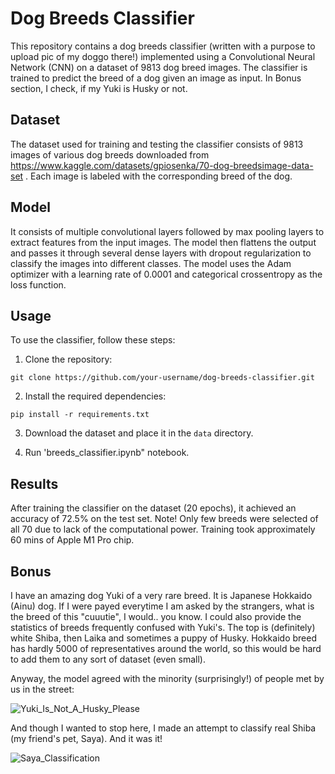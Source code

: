# Dog Breeds Classifier

This repository contains a dog breeds classifier (written with a purpose to upload pic of my doggo there!) implemented using a Convolutional Neural Network (CNN) on a dataset of 9813 dog breed images. The classifier is trained to predict the breed of a dog given an image as input. In Bonus section, I check, if my Yuki is Husky or not. 

## Dataset

The dataset used for training and testing the classifier consists of 9813 images of various dog breeds downloaded from https://www.kaggle.com/datasets/gpiosenka/70-dog-breedsimage-data-set . Each image is labeled with the corresponding breed of the dog.

## Model

It consists of multiple convolutional layers followed by max pooling layers to extract features from the input images. The model then flattens the output and passes it through several dense layers with dropout regularization to classify the images into different classes. The model uses the Adam optimizer with a learning rate of 0.0001 and categorical crossentropy as the loss function.

## Usage

To use the classifier, follow these steps:

1. Clone the repository:

```
git clone https://github.com/your-username/dog-breeds-classifier.git
```

2. Install the required dependencies:

```
pip install -r requirements.txt
```

3. Download the dataset and place it in the `data` directory.

4. Run 'breeds_classifier.ipynb" notebook.

## Results

After training the classifier on the dataset (20 epochs), it achieved an accuracy of 72.5% on the test set.
Note! Only few breeds were selected of all 70 due to lack of the computational power. Training took approximately 60 mins of Apple M1 Pro chip.

## Bonus

I have an amazing dog Yuki of a very rare breed. It is Japanese Hokkaido (Ainu) dog. If I were payed everytime I am asked by the strangers, what is the breed of this "cuuutie", I would.. you know. I could also provide the statistics of breeds frequently confused with Yuki's. The top is (definitely) white Shiba, then Laika and sometimes a puppy of Husky. 
Hokkaido breed has hardly 5000 of representatives around the world, so this would be hard to add them to any sort of dataset (even small). 

Anyway, the model agreed with the minority (surprisingly!) of people met by us in the street:

  ![Yuki_Is_Not_A_Husky_Please]([https://github.com/sofiiacherepennikova/dogbreeds/blob/main/yuki_prediction.png?raw=true])

And though I wanted to stop here, I made an attempt to classify real Shiba (my friend's pet, Saya). And it was it! 

![Saya_Classification]([https://github.com/sofiiacherepennikova/dogbreeds/blob/main/saya_prediction.png?raw=true])
